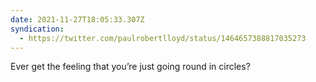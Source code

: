 ```yaml
---
date: 2021-11-27T18:05:33.307Z
syndication:
  - https://twitter.com/paulrobertlloyd/status/1464657388817035273
---
```


Ever get the feeling that you’re just going round in circles?
